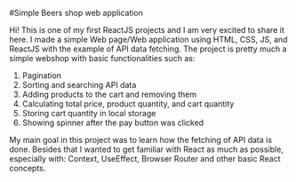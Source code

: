 #Simple Beers shop web application

Hi! This is one of my first ReactJS projects and I am very excited to share it here. I made a simple Web page/Web application using HTML, CSS, JS, and ReactJS with the example of API data fetching. The project is pretty much a simple webshop with basic functionalities such as: 

1) Pagination
2) Sorting and searching API data 
3) Adding products to the cart and removing them 
4) Calculating total price, product quantity, and cart quantity
5) Storing cart quantity in local storage
6) Showing spinner after the pay button was clicked

My main goal in this project was to learn how the fetching of API data is done. Besides that I wanted to get familiar with React as much as possible, especially with: Context, UseEffect, Browser Router and other basic React concepts.
